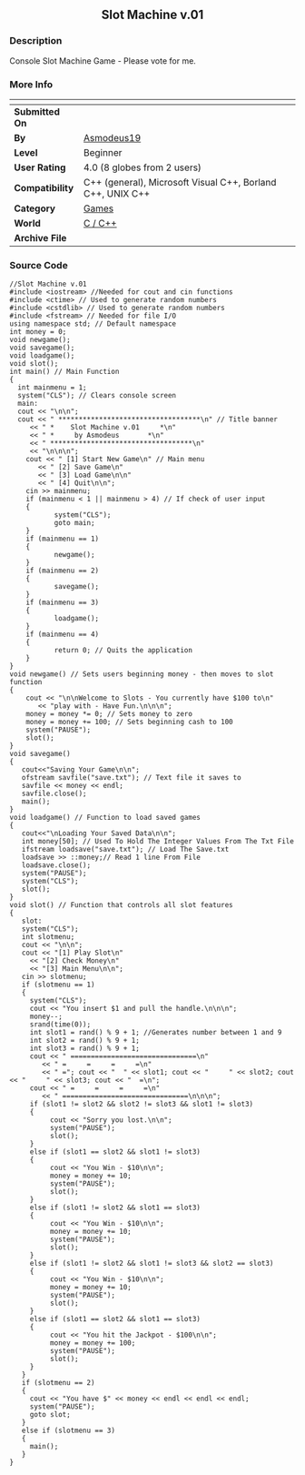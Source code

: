 ﻿<div align="center">

## Slot Machine v\.01


</div>

### Description

Console Slot Machine Game - Please vote for me.
 
### More Info
 


<span>             |<span>
---                |---
**Submitted On**   |
**By**             |[Asmodeus19](https://github.com/Planet-Source-Code/PSCIndex/blob/master/ByAuthor/asmodeus19.md)
**Level**          |Beginner
**User Rating**    |4.0 (8 globes from 2 users)
**Compatibility**  |C\+\+ \(general\), Microsoft Visual C\+\+, Borland C\+\+, UNIX C\+\+
**Category**       |[Games](https://github.com/Planet-Source-Code/PSCIndex/blob/master/ByCategory/games__3-13.md)
**World**          |[C / C\+\+](https://github.com/Planet-Source-Code/PSCIndex/blob/master/ByWorld/c-c.md)
**Archive File**   |[](https://github.com/Planet-Source-Code/asmodeus19-slot-machine-v-01__3-11827/archive/master.zip)





### Source Code

```
//Slot Machine v.01
#include <iostream> //Needed for cout and cin functions
#include <ctime> // Used to generate random numbers
#include <cstdlib> // Used to generate random numbers
#include <fstream> // Needed for file I/O
using namespace std; // Default namespace
int money = 0;
void newgame();
void savegame();
void loadgame();
void slot();
int main() // Main Function
{
  int mainmenu = 1;
  system("CLS"); // Clears console screen
  main:
  cout << "\n\n";
  cout << " ***********************************\n" // Title banner
     << " *    Slot Machine v.01     *\n"
     << " *     by Asmodeus       *\n"
     << " ***********************************\n"
     << "\n\n\n";
    cout << " [1] Start New Game\n" // Main menu
       << " [2] Save Game\n"
       << " [3] Load Game\n\n"
       << " [4] Quit\n\n";
    cin >> mainmenu;
    if (mainmenu < 1 || mainmenu > 4) // If check of user input
    {
           system("CLS");
           goto main;
    }
    if (mainmenu == 1)
    {
           newgame();
    }
    if (mainmenu == 2)
    {
           savegame();
    }
    if (mainmenu == 3)
    {
           loadgame();
    }
    if (mainmenu == 4)
    {
           return 0; // Quits the application
    }
}
void newgame() // Sets users beginning money - then moves to slot function
{
    cout << "\n\nWelcome to Slots - You currently have $100 to\n"
       << "play with - Have Fun.\n\n\n";
    money = money *= 0; // Sets money to zero
    money = money += 100; // Sets beginning cash to 100
    system("PAUSE");
    slot();
}
void savegame()
{
   cout<<"Saving Your Game\n\n";
   ofstream savfile("save.txt"); // Text file it saves to
   savfile << money << endl;
   savfile.close();
   main();
}
void loadgame() // Function to load saved games
{
   cout<<"\nLoading Your Saved Data\n\n";
   int money[50]; // Used To Hold The Integer Values From The Txt File
   ifstream loadsave("save.txt"); // Load The Save.txt
   loadsave >> ::money;// Read 1 line From File
   loadsave.close();
   system("PAUSE");
   system("CLS");
   slot();
}
void slot() // Function that controls all slot features
{
   slot:
   system("CLS");
   int slotmenu;
   cout << "\n\n";
   cout << "[1] Play Slot\n"
     << "[2] Check Money\n"
     << "[3] Main Menu\n\n";
   cin >> slotmenu;
   if (slotmenu == 1)
   {
     system("CLS");
     cout << "You insert $1 and pull the handle.\n\n\n";
     money--;
     srand(time(0));
     int slot1 = rand() % 9 + 1; //Generates number between 1 and 9
     int slot2 = rand() % 9 + 1;
     int slot3 = rand() % 9 + 1;
     cout << " ===============================\n"
        << " =     =     =     =\n"
        << " ="; cout << "  " << slot1; cout << "     " << slot2; cout << "     " << slot3; cout << "  =\n";
     cout << " =     =     =     =\n"
        << " ===============================\n\n\n";
     if (slot1 != slot2 && slot2 != slot3 && slot1 != slot3)
     {
          cout << "Sorry you lost.\n\n";
          system("PAUSE");
          slot();
     }
     else if (slot1 == slot2 && slot1 != slot3)
     {
          cout << "You Win - $10\n\n";
          money = money += 10;
          system("PAUSE");
          slot();
     }
     else if (slot1 != slot2 && slot1 == slot3)
     {
          cout << "You Win - $10\n\n";
          money = money += 10;
          system("PAUSE");
          slot();
     }
     else if (slot1 != slot2 && slot1 != slot3 && slot2 == slot3)
     {
          cout << "You Win - $10\n\n";
          money = money += 10;
          system("PAUSE");
          slot();
     }
     else if (slot1 == slot2 && slot1 == slot3)
     {
          cout << "You hit the Jackpot - $100\n\n";
          money = money += 100;
          system("PAUSE");
          slot();
     }
   }
   if (slotmenu == 2)
   {
     cout << "You have $" << money << endl << endl << endl;
     system("PAUSE");
     goto slot;
   }
   else if (slotmenu == 3)
   {
     main();
   }
}
```

